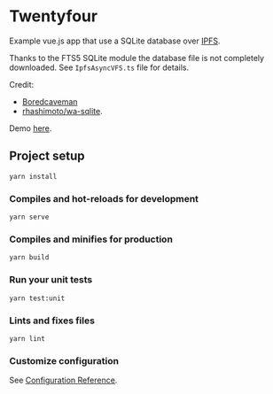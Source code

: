 # Twentyfour

Example vue.js app that use a SQLite database over [IPFS](https://ipfs.io/).

Thanks to the FTS5 SQLite module the database file is not completely downloaded. See `IpfsAsyncVFS.ts` file for details.

Credit:

* [Boredcaveman](https://boredcaveman.xyz/post/0x2_static-torrent-website-p2p-queries.html)
* [rhashimoto/wa-sqlite](https://github.com/rhashimoto/wa-sqlite.git).

Demo [here](https://ipfs.io/ipns/k51qzi5uqu5dlwn01vorkqibtgizo26llfn0ug2lr9srovnm0jvr9nmkypcgf3).

## Project setup

```
yarn install
```

### Compiles and hot-reloads for development

```
yarn serve
```

### Compiles and minifies for production

```
yarn build
```

### Run your unit tests

```
yarn test:unit
```

### Lints and fixes files

```
yarn lint
```

### Customize configuration

See [Configuration Reference](https://cli.vuejs.org/config/).
